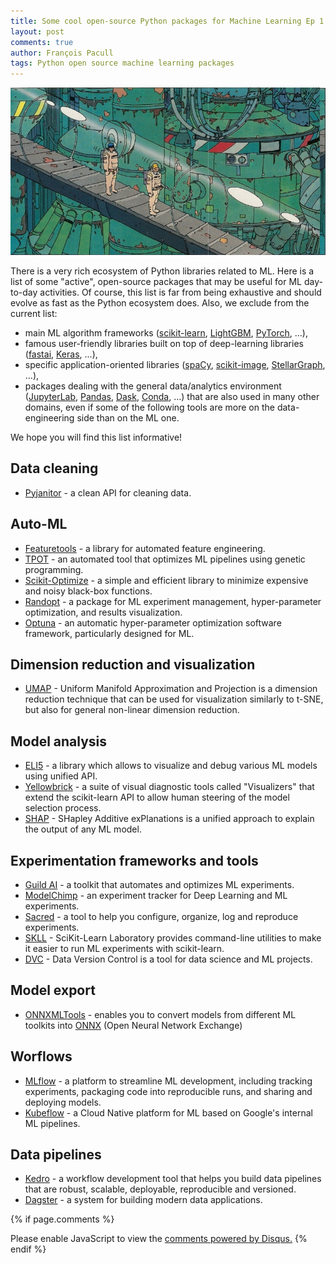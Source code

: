 ```yaml
---
title: Some cool open-source Python packages for Machine Learning Ep 1
layout: post
comments: true
author: François Pacull
tags: Python open source machine learning packages
---
```


![moebius](/img/2019-07-11_01/moebius_01.jpg)

There is a very rich ecosystem of Python libraries related to ML. Here is a list of some "active", open-source packages that may be useful for ML day-to-day activities. Of course, this list is far from being exhaustive and should evolve as fast as the Python ecosystem does. Also, we exclude from the current list: 
* main ML algorithm frameworks ([scikit-learn](https://github.com/scikit-learn/scikit-learn), [LightGBM](https://github.com/microsoft/LightGBM), [PyTorch](https://github.com/pytorch/pytorch), ...), 
* famous user-friendly libraries built on top of deep-learning libraries ([fastai](https://github.com/fastai/fastai), [Keras](https://github.com/keras-team/keras), ...), 
* specific application-oriented libraries ([spaCy](https://github.com/explosion/spaCy), [scikit-image](https://github.com/scikit-image/scikit-image), [StellarGraph](https://github.com/stellargraph/stellargraph), ...),
* packages dealing with the general data/analytics environment ([JupyterLab](https://github.com/jupyterlab/jupyterlab), [Pandas](https://github.com/pandas-dev/pandas), [Dask](https://github.com/dask/dask), [Conda](https://github.com/conda/conda), ...) that are also used in many other domains, even if some of the following tools are more on the data-engineering side than on the ML one.

We hope you will find this list informative!

## Data cleaning

* [Pyjanitor](https://github.com/ericmjl/pyjanitor) - a clean API for cleaning data.

## Auto-ML

* [Featuretools](https://github.com/Featuretools/featuretools) - a library for automated feature engineering.
* [TPOT](https://github.com/EpistasisLab/tpot) - an automated tool that optimizes ML pipelines using genetic programming.
* [Scikit-Optimize](https://github.com/scikit-optimize/scikit-optimize) - a simple and efficient library to minimize expensive and noisy black-box functions.
* [Randopt](https://github.com/seba-1511/randopt) - a package for ML experiment management, hyper-parameter optimization, and results visualization.
* [Optuna](https://github.com/pfnet/optuna/) - an automatic hyper-parameter optimization software framework, particularly designed for ML.

## Dimension reduction and visualization

* [UMAP](https://github.com/lmcinnes/umap) - Uniform Manifold Approximation and Projection is a dimension reduction technique that can be used for visualization similarly to t-SNE, but also for general non-linear dimension reduction.

## Model analysis

* [ELI5](https://github.com/TeamHG-Memex/eli5) - a library which allows to visualize and debug various ML models using unified API.
* [Yellowbrick](https://github.com/DistrictDataLabs/yellowbrick) - a suite of visual diagnostic tools called "Visualizers" that extend the scikit-learn API to allow human steering of the model selection process.
* [SHAP](https://github.com/slundberg/shap) - SHapley Additive exPlanations is a unified approach to explain the output of any ML model.

## Experimentation frameworks and tools

* [Guild AI](https://github.com/guildai/guildai) - a toolkit that automates and optimizes ML experiments.
* [ModelChimp](https://github.com/ModelChimp/modelchimp) - an experiment tracker for Deep Learning and ML experiments.
* [Sacred](https://github.com/IDSIA/sacred) - a tool to help you configure, organize, log and reproduce experiments.
* [SKLL](https://github.com/EducationalTestingService/skll) - SciKit-Learn Laboratory provides command-line utilities to make it easier to run ML experiments with scikit-learn.
* [DVC](https://github.com/iterative/dvc) - Data Version Control is a tool for data science and ML projects.

## Model export

* [ONNXMLTools](https://github.com/onnx/onnxmltools) - enables you to convert models from different ML toolkits into [ONNX](https://onnx.ai/) (Open Neural Network Exchange)

## Worflows

* [MLflow](https://github.com/mlflow/mlflow/) - a platform to streamline ML development, including tracking experiments, packaging code into reproducible runs, and sharing and deploying models.
* [Kubeflow](https://github.com/kubeflow/kubeflow) - a Cloud Native platform for ML based on Google's internal ML pipelines.

## Data pipelines

* [Kedro](https://github.com/quantumblacklabs/kedro) - a workflow development tool that helps you build data pipelines that are robust, scalable, deployable, reproducible and versioned.
* [Dagster](https://github.com/dagster-io/dagster) - a system for building modern data applications.


{% if page.comments %}
<div id="disqus_thread"></div>
<script>

/**
*  RECOMMENDED CONFIGURATION VARIABLES: EDIT AND UNCOMMENT THE SECTION BELOW TO INSERT DYNAMIC VALUES FROM YOUR PLATFORM OR CMS.
*  LEARN WHY DEFINING THESE VARIABLES IS IMPORTANT: https://disqus.com/admin/universalcode/#configuration-variables*/
/*
var disqus_config = function () {
this.page.url = PAGE_URL;  // Replace PAGE_URL with your page's canonical URL variable
this.page.identifier = PAGE_IDENTIFIER; // Replace PAGE_IDENTIFIER with your page's unique identifier variable
};
*/
(function() { // DON'T EDIT BELOW THIS LINE
var d = document, s = d.createElement('script');
s.src = 'https://aetperf-github-io-1.disqus.com/embed.js';
s.setAttribute('data-timestamp', +new Date());
(d.head || d.body).appendChild(s);
})();
</script>
<noscript>Please enable JavaScript to view the <a href="https://disqus.com/?ref_noscript">comments powered by Disqus.</a></noscript>
{% endif %}
